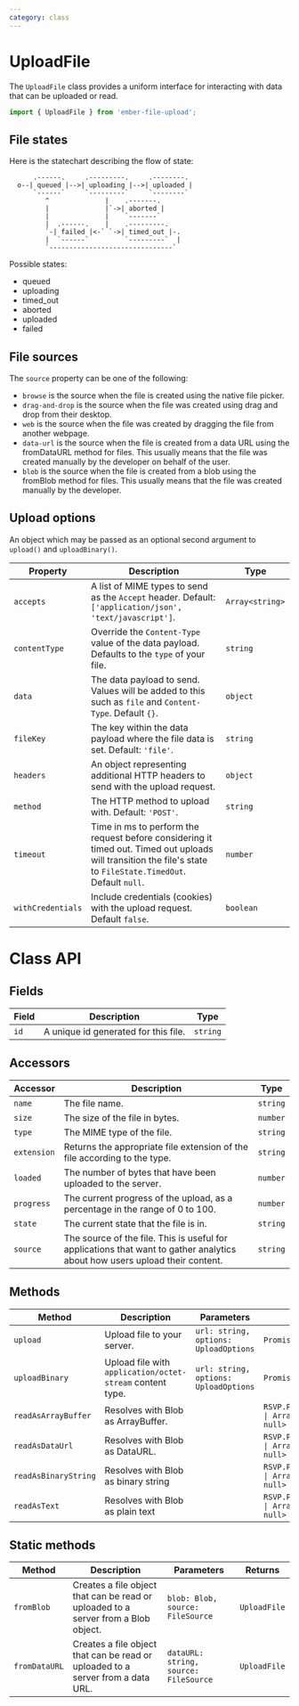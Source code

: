 ```yaml
---
category: class
---
```


# UploadFile

The `UploadFile` class provides a uniform interface for interacting with data that can be uploaded or read.

```js
import { UploadFile } from 'ember-file-upload';
```

## File states

Here is the statechart describing the flow of state:

```
      .------.     .---------.     .--------.
  o--| queued |-->| uploading |-->| uploaded |
      `------`     `---------`     `--------`
         ^              |    .-------.
         |              |`->| aborted |
         |              |    `-------`
         |  .------.    |    .---------.
         `-| failed |<-` `->| timed_out |-.
         |  `------`         `---------`  |
         `-------------------------------`
```

Possible states:

- queued
- uploading
- timed_out
- aborted
- uploaded
- failed

## File sources

The `source` property can be one of the following:

- `browse` is the source when the file is created using the native file picker.
- `drag-and-drop` is the source when the file was created using drag and drop from their desktop.
- `web` is the source when the file was created by dragging the file from another webpage.
- `data-url` is the source when the file is created from a data URL using the fromDataURL method for files. This usually means that the file was created manually by the developer on behalf of the user.
- `blob` is the source when the file is created from a blob using the fromBlob method for files. This usually means that the file was created manually by the developer.

## Upload options

An object which may be passed as an optional second argument to `upload()` and `uploadBinary()`.

| Property          | Description                                                                                                                                                    | Type             |
| ----------------- | -------------------------------------------------------------------------------------------------------------------------------------------------------------- | ---------------- |
| `accepts`         | A list of MIME types to send as the `Accept` header. Default: `['application/json', 'text/javascript']`.                                                       | `Array<string> ` |
| `contentType`     | Override the `Content-Type` value of the data payload. Defaults to the `type` of your file.                                                                    | `string`         |
| `data`            | The data payload to send. Values will be added to this such as `file` and `Content-Type`. Default `{}`.                                                        | `object`         |
| `fileKey`         | The key within the data payload where the file data is set. Default: `'file'`.                                                                                 | `string`         |
| `headers`         | An object representing additional HTTP headers to send with the upload request.                                                                                | `object`         |
| `method`          | The HTTP method to upload with. Default: `'POST'`.                                                                                                             | `string `        |
| `timeout`         | Time in ms to perform the request before considering it timed out. Timed out uploads will transition the file's state to `FileState.TimedOut`. Default `null`. | `number `        |
| `withCredentials` | Include credentials (cookies) with the upload request. Default `false`.                                                                                        | `boolean `       |

# Class API

## Fields

| Field | Description                          | Type     |
| ----- | ------------------------------------ | -------- |
| `id`  | A unique id generated for this file. | `string` |

## Accessors

| Accessor    | Description                                                                                                                 | Type     |
| ----------- | --------------------------------------------------------------------------------------------------------------------------- | -------- |
| `name`      | The file name.                                                                                                              | `string` |
| `size`      | The size of the file in bytes.                                                                                              | `number` |
| `type`      | The MIME type of the file.                                                                                                  | `string` |
| `extension` | Returns the appropriate file extension of the file according to the type.                                                   | `string` |
| `loaded`    | The number of bytes that have been uploaded to the server.                                                                  | `number` |
| `progress`  | The current progress of the upload, as a percentage in the range of 0 to 100.                                               | `number` |
| `state`     | The current state that the file is in.                                                                                      | `string` |
| `source`    | The source of the file. This is useful for applications that want to gather analytics about how users upload their content. | `string` |

## Methods

| Method               | Description                                               | Parameters                            | Returns                                       |
| -------------------- | --------------------------------------------------------- | ------------------------------------- | --------------------------------------------- |
| `upload`             | Upload file to your server.                               | `url: string, options: UploadOptions` | `Promise<Response>`                           |
| `uploadBinary`       | Upload file with `application/octet-stream` content type. | `url: string, options: UploadOptions` | `Promise<Response>`                           |
| `readAsArrayBuffer`  | Resolves with Blob as ArrayBuffer.                        |                                       | `RSVP.Promise<string \| ArrayBuffer \| null>` |
| `readAsDataUrl`      | Resolves with Blob as DataURL.                            |                                       | `RSVP.Promise<string \| ArrayBuffer \| null>` |
| `readAsBinaryString` | Resolves with Blob as binary string                       |                                       | `RSVP.Promise<string \| ArrayBuffer \| null>` |
| `readAsText`         | Resolves with Blob as plain text                          |                                       | `RSVP.Promise<string \| ArrayBuffer \| null>` |

## Static methods

| Method        | Description                                                                        | Parameters                            | Returns      |
| ------------- | ---------------------------------------------------------------------------------- | ------------------------------------- | ------------ |
| `fromBlob`    | Creates a file object that can be read or uploaded to a server from a Blob object. | `blob: Blob, source: FileSource`      | `UploadFile` |
| `fromDataURL` | Creates a file object that can be read or uploaded to a server from a data URL.    | `dataURL: string, source: FileSource` | `UploadFile` |
